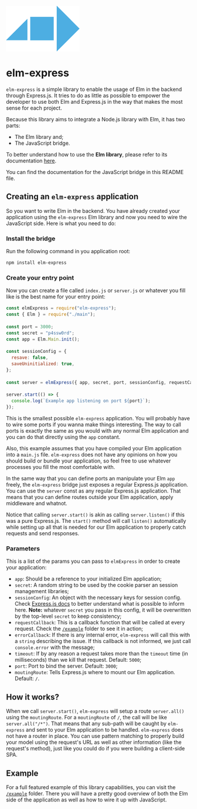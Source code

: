 ![elm-express](https://raw.githubusercontent.com/eberfreitas/elm-express/main/elm-express.png)
# elm-express

`elm-express` is a simple library to enable the usage of Elm in the backend through Express.js. It tries to do as little
as possible to empower the developer to use both Elm and Express.js in the way that makes the most sense for each
project.

Because this library aims to integrate a Node.js library with Elm, it has two parts:

- The Elm library and;
- The JavaScript bridge.

To better understand how to use the **Elm library**, please refer to its documentation
[here](https://package.elm-lang.org/packages/eberfreitas/elm-express/latest/Express).

You can find the documentation for the JavaScript bridge in this README file.

## Creating an `elm-express` application

So you want to write Elm in the backend. You have already created your application using the `elm-express` Elm library
and now you need to wire the JavaScript side. Here is what you need to do:

### Install the bridge

Run the following command in you application root:

```bash
npm install elm-express
```

### Create your entry point

Now you can create a file called `index.js` or `server.js` or whatever you fill like is the best name for your
entry point:

```js
const elmExpress = require("elm-express");
const { Elm } = require("./main");

const port = 3000;
const secret = "p4ssw0rd";
const app = Elm.Main.init();

const sessionConfig = {
  resave: false,
  saveUninitialized: true,
};

const server = elmExpress({ app, secret, port, sessionConfig, requestCallback });

server.start(() => {
  console.log(`Example app listening on port ${port}`);
});
```

This is the smallest possible `elm-express` application. You will probably have to wire some ports if you wanna make
things interesting. The way to call ports is exactly the same as you would with any normal Elm application and you can
do that directly using the `app` constant.

Also, this example assumes that you have compiled your Elm application into a `main.js` file. `elm-express` does not
have any opinions on how you should build or bundle your application, so feel free to use whatever processes you fill
the most comfortable with.

In the same way that you can define ports an manipulate your Elm `app` freely, the `elm-express` bridge just exposes a
regular Express.js application. You can use the `server` const as any regular Express.js application. That means that
you can define routes outside your Elm application, apply middleware and whatnot.

Notice that calling `server.start()` is akin as calling `server.listen()` if this was a pure Express.js. The `start()`
method will call `listen()` automatically while setting up all that is needed for our Elm application to properly
catch requests and send responses.

### Parameters

This is a list of the params you can pass to `elmExpress` in order to create your application:

- `app`: Should be a reference to your initialized Elm application;
- `secret`: A random string to be used by the cookie parser an session management libraries;
- `sessionConfig`: An object with the necessary keys for session config. Check
  [Express.js docs](http://expressjs.com/en/resources/middleware/session.html) to better understand what is possible to
  inform here. **Note:** whatever `secret` you pass in this config, it will be overwritten by the top-level `secret` to
  keep consistency;
- `requestCallback`: This is a callback function that will be called at every request. Check the
  [`/example`](https://github.com/eberfreitas/elm-express/tree/main/example) folder to see it in action;
- `errorCallback`: If there is any internal error, `elm-express` will call this with a `string` describing the issue. If
  this callback is not informed, we just call `console.error` with the message;
- `timeout`: If by any reason a request takes more than the `timeout` time (in milliseconds) than we kill that request.
  Default: `5000`;
- `port`: Port to bind the server. Default: `3000`;
- `moutingRoute`: Tells Express.js where to mount our Elm application. Default: `/`.

## How it works?

When we call `server.start()`, `elm-express` will setup a route `server.all()` using the `moutingRoute`. For a
`moutingRoute` of `/`, the call will be like `server.all("/*")`. That means that any sub-path will be caught by
`elm-express` and sent to your Elm application to be handled. `elm-express` does not have a router in place. You can
use pattern matching to properly build your model using the request's URL as well as other information (like the
request's method), just like you could do if you were building a client-side SPA.

## Example

For a full featured example of this library capabilities, you can visit the
[`/example`](https://github.com/eberfreitas/elm-express/tree/main/example) folder. There you will have a pretty good
overview of both the Elm side of the application as well as how to wire it up with JavaScript.